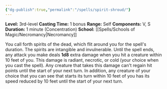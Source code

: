 ```yaml
---
{"dg-publish":true,"permalink":"/spells/spirit-shroud/"}
---
```


**Level:** 3rd-level
**Casting Time:** 1 bonus
**Range:** Self
**Components:** V, S
**Duration:** 1 minute (Concentration)
**School:** [[Spells/Schools of Magic/Necromancy\|Necromancy]]

You call forth spirits of the dead, which flit around you for the spell's duration. The spirits are intangible and invulnerable.
Until the spell ends, any attack you make deals **1d8** extra damage when you hit a creature within 10 feet of you. This damage is radiant, necrotic, or cold (your choice when you cast the spell). Any creature that takes this damage can't regain hit points until the start of your next turn.
In addition, any creature of your choice that you can see that starts its turn within 10 feet of you has its speed reduced by 10 feet until the start of your next turn.